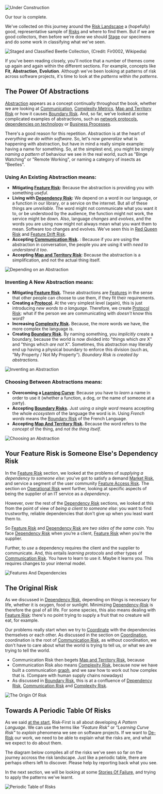 ![Under Construction](images/state/uc.png)

Our tour is complete.  

We've collected on this journey around the [Risk Landscape](Risk-Landscape) a (hopefully) good, representative sample of [Risks](Glossary#Risk) and where to find them.  But if we are good collectors, then before we're done we should [Stage](https://en.wikipedia.org/wiki/Entomological_equipment_for_mounting_and_storage) our specimens and do some work in classifying what we've seen.

![Staged and Classified Beetle Collection, (Credit: Fir0002, Wikipedia)](images/Beetle_collection.jpg)

If you've been reading closely, you'll notice that a number of themes come up again and again within the different sections.   For example, concepts like **Fit**, **Abstraction**, **Evolution**.  Although we've been looking at patterns of risk across software projects, it's time to look at the _patterns within the patterns_. 

## The Power Of Abstractions

[Abstraction](Glossary#abstraction) appears as a concept continually throughout the book, whether we are looking at [Communication](Communication-Risk), [Complexity Metrics](Complexity-Risk#kolmogorov-complexity), [Map and Territory Risk](Map-And-Territory-Risk) or how it causes [Boundary Risk](Boundary-Risk).  And, so far, we've looked at some complicated examples of abstractions, such as [network protocols](Communication-Risk#network), [dependencies on technology](Software-Dependency-Risk#software-tools) or [Business Processes](Process-Risk#the-purpose-of-process).

There's a good reason for this repetition.   Abstraction is at the heart of _everything we do within software_.  So, let's now _generalize_ what is happening with abstraction, but have in mind a really simple example:  having a name for something.   So, at the simplest end, you might be simply _naming a pattern_ of behaviour we see in the real world, such as "Binge Watching" or "Remote Working", or naming a category of insects as "Beetles".

### Using An Existing Abstraction means:

 - **Mitigating [Feature Risk]():** Because the abstraction is providing you with something _useful_.
 - **Living with [Dependency Risk]():**  We depend on a word in our language, or a function in our library, or a service on the internet.  But all of these things are _unreliable_.  The word might not communicate what you want it to, or be understood by the audience, the function might not work, the service might be down.  Also, language _changes_ and _evolves_, and the words you are using now might not always mean what you want them to mean.  Software too changes and evolves.  We've seen this in [Red Queen Risk](Scarcity-Risk#red-queen-risk) and [Feature Drift Risk](Feature-Risk#feature-drift-risk).
 - **Accepting [Communication Risk](Communication-Risk).** : Because if you are using the abstraction in conversation, the people you are using it with _need to understand it too_. 
 - **Accepting [Map and Territory Risk](Map-And-Territory-Risk)**: Because the abstraction is a simplification, and not the actual thing itself.
 
![Depending on an Abstraction](images/generated/staging-and-classifying/depending-abstraction.png)

### Inventing A New Abstraction means:  

- **Mitigating [Feature Risk](Feature-Risk).**  These abstractions are [Features](Feature-Risk) in the sense that other people can choose to use them, if they fit their requirements.  
- **Creating a [Protocol](Communication-Risk#protocol).**  At the very simplest level (again), this is just introducing _new words to a language_.   Therefore, we create [Protocol Risk](Communication-Risk#protocol-risk):  what if the person we are communicating with _doesn't_ know this word?  
- **Increasing [Complexity Risk](Complexity-Risk).** Because, the more words we have, the more complex the language is.
- **Creating [Boundary Risk](Boundary-Risk).**  By naming something, you _implicitly_ create a boundary, because the world is now divided into "things which _are_ X" and "things which _are not_ X".   Sometimes, this abstraction may literally end up having a physical boundary to enforce this division (such as, "My Property / Not My Property"). _Boundary Risk is created by abstractions._
    
![Inventing an Abstraction](images/generated/staging-and-classifying/inventing-abstraction.png)

### Choosing Between Abstractions means:

 - **Overcoming a [Learning Curve](Communication-Risk#learning-curve)**:  Because you have to _learn_ a name in order to use it (whether a function, a dog, or the name of someone at a party).
 - **Accepting [Boundary Risks](Boundary-Risk).**  Just using _a single word_ means accepting the whole _ecosystem_ of the language the word is in.  Using _French words_ means the [Boundary Risk](Boundary-Risk) of the French Language. 
 - **Accepting [Map And Territory Risk]().** Because the word refers to the _concept_ of the thing, and _not the thing itself_.

![Choosing an Abstraction](images/generated/staging-and-classifying/choosing-abstraction.png)

## Your Feature Risk is Someone Else's Dependency Risk

In the [Feature Risk](Feature-Risk) section, we looked at the problems of _supplying a dependency to someone else_:  you've got to satisfy a demand [Market Risk](Feature-Risk#market-risk), and service a segment of the user community [Feature Access Risk](Feature-Risk#feature-access-risk).  The section on [Operational Risk](Operational-Risk) went further, looking at specific aspects of being the supplier of an IT service as a _dependency_.  

However, over the rest of the [Dependency Risk](Dependency-Risk) sections, we looked at this from the point of view of _being a client to someone else_:  you want to find trustworthy, reliable dependencies that don't give up when you least want them to.

So [Feature Risk](Feature-Risk) and [Dependency Risk](Dependency-Risk) are _two sides of the same coin_.  You face [Dependency Risk](Dependency-Risk) when you’re a client, [Feature Risk](Feature-Risk) when you’re the supplier.   

Further, to _use_ a dependency requires the client and the supplier to communicate.  And, this entails _learning protocols_ and other types of [Communication Risk](Communication-Risk).    You have to learn to use it.  Maybe it learns you.  This requires changes to your internal model.  

![Features And Dependencies](images/generated/staging-and-classifying/features-and-dependencies.png)

## The Original Risk

As we discussed in [Dependency Risk](Dependency-Risk), depending on things is necessary for life, whether it is oxygen, food or sunlight.  Minimizing [Dependency-Risk](Dependency-Risk) is therefore the goal of all life.  For some species, this also means dealing with [Feature Risk](Feature-Risk):  there's no point trying to supply a fruit that no creature will eat, for example.

Our problems really start when we try to [Coordinate](Coordination-Risk) with the dependencies themselves or each other.  As discussed in the section on [Coordination](Coordination-Risk), coordination is the root of [Communication Risk](Communication-Risk), as without coordination, we don't have to care about what the world is trying to tell us, or what we are trying to tell the world.

 - Communication Risk then begets [Map and Territory Risk](), because 
 - Communication Risk also means [Complexity Risk](), because now we have built a communication [graph](), and we saw how to work out how complex that is.  (Compare with human supply chains nowadays)
 - As discussed in [Boundary Risk](), this is at a confluence of [Dependency Risk](), [Communication Risk]() and [Complexity Risk]().
 
![The Origin Of Risk](images/generated/staging-and-classifying/origin-of-risk.png)

## Towards A Periodic Table Of Risks

As we said [at the start](A-Pattern-Language), Risk-First is all about developing _A Pattern Language_.  We can use the terms like _"Feature Risk"_ or _"Learning Curve Risk"_ to _explain_ phenomena we see on software projects.   If we want to [De-Risk](De-Risking) our work, we need to be able to explain what the risks are, and what we expect to do about them.

The diagram below compiles all of the risks we've seen so far on the journey accross the risk landscape.  Just like a periodic table, there are perhaps others left to discover.   Please help by reporting back what you see.

In the next section, we will be looking at some [Stories Of Failure](Stories-Of-Failure), and trying to apply the patterns we've learnt.

![Periodic Table of Risks](images/generated/staging-and-classifying/periodic-table-large.png)

